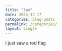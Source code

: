 ```yaml
---
title: "3am"
date: 2024-12-17
categories: blog-posts
permalink: /categories/
layout: single
---
```

I just saw a red flag
